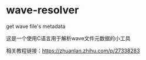 # wave-resolver
get wave file's metadata

这是一个使用C语言用于解析wave文件元数据的小工具

相关教程链接：https://zhuanlan.zhihu.com/p/27338283
